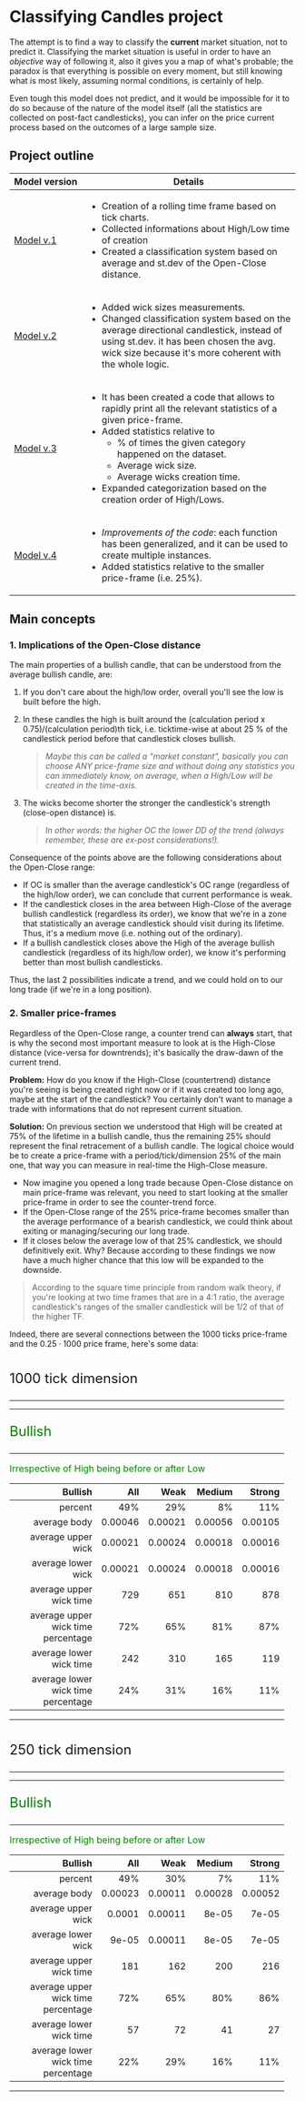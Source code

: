 # Classifying Candles project
The attempt is to find a way to classify the **current** market situation, not to predict it. Classifying the market situation is useful in order to have an *objective* way of following it, also it gives you a map of what's probable; the paradox is that everything is possible on every moment, but still knowing what is most likely, assuming normal conditions, is certainly of help. 

Even tough this model does not predict, and it would be impossible for it to do so because of the nature of the model itself (all the statistics are collected on post-fact candlesticks), you can infer on the price current process based on the outcomes of a large sample size. 

## Project outline
| <center><nobr>Model version</center> | <center>Details</center> |
|---------------|---------|
|[Model v.1](./classify_candles%20v1.ipynb) |   <ul><li>Creation of a rolling time frame based on tick charts.<li> Collected informations about High/Low time of creation<li> Created a classification system based on average and st.dev of the Open-Close distance.</ul>|
|[Model v.2](./classify_candles%20v2.ipynb) | <ul><li>Added wick sizes measurements.<li> Changed classification system based on the average directional candlestick, instead of using st.dev. it has been chosen the avg. wick size because it's more coherent with the whole logic.</ul>|
|[Model v.3](./classify_candles%20v3.ipynb) |<ul><li>It has been created a code that allows to rapidly print all the relevant statistics of a given price-frame.<li> Added statistics relative to<ul><li>% of times the given category happened on the dataset.<li>Average wick size.<li>Average wicks creation time.</ul><li>Expanded categorization based on the creation order of High/Lows.</ul> |
|[Model v.4](./classify_candles%20v4.ipynb) |<ul><li>*Improvements of the code*: each function has been generalized, and it can be used to create multiple instances.<li> Added statistics relative to the smaller price-frame (i.e. 25%).</ul> |

## Main concepts
### 1. Implications of the Open-Close distance
The main properties of a bullish candle, that can be understood from the average bullish candle, are:
1. If you don't care about the high/low order, overall you'll see the low is built before the high.

2. In these candles the high is built around the (calculation period x 0.75)/(calculation period)th tick, i.e. ticktime-wise at about 25 % of the candlestick period before that candlestick closes bullish. 
    >*Maybe this can be called a "market constant", basically you can choose ANY price-frame size and without doing any statistics you can immediately know, on average, when a High/Low will be created in the time-axis.*
3. The wicks become shorter the stronger the candlestick's strength (close-open distance) is. 
    >*In other words: the higher OC the lower DD of the trend (always remember, these are ex-post considerations!).*

Consequence of the points above are the following considerations about the Open-Close range:
- If OC is smaller than the average candlestick's OC range (regardless of the high/low order), we can conclude that current performance is weak.
- If the candlestick closes in the area between High-Close of the average bullish candlestick (regardless its order), we know that we're in a zone that statistically an average candlestick should visit during its lifetime. Thus, it's a medium move (i.e. nothing out of the ordinary).
- If a bullish candlestick closes above the High of the average bullish candlestick (regardless of its high/low order), we know it's performing better than most bullish candlesticks.

Thus, the last 2 possibilities indicate a trend, and we could hold on to our long trade (if we're in a long position).

### 2. Smaller price-frames
Regardless of the Open-Close range, a counter trend can **always** start, that is why the second most important measure to look at is the High-Close distance (vice-versa for downtrends); it's basically the draw-dawn of the current trend. 

**Problem:** How do you know if the High-Close (countertrend) distance you're seeing is being created right now or if it was created too long ago, maybe at the start of the candlestick? You certainly don't want to manage a trade with informations that do not represent current situation. 

**Solution:** On previous section we understood that High will be created at 75% of the lifetime in a bullish candle, thus the remaining $25\%$ should represent the final retracement of a bullish candle. The logical choice would be to create a price-frame with a period/tick/dimension $25\%$ of the main one, that way you can measure in real-time the High-Close measure. 

- Now imagine you opened a long trade because Open-Close distance on main price-frame was relevant, you need to start looking at the smaller price-frame in order to see the counter-trend force.
- If the Open-Close range of the $25\%$ price-frame becomes smaller than the average performance of a bearish candlestick, we could think about exiting or managing/securing our long trade. 
- If it closes below the average low of that $25\%$ candlestick, we should definitively exit. Why? Because according to these findings we now have a much higher chance that this low will be expanded to the downside.


> According to the square time principle from random walk theory, if you're looking at two time frames that are in a 4:1 ratio, the average candlestick's ranges of the smaller candlestick will be 1/2 of that of the higher TF.

Indeed, there are several connections between the $1000$ ticks price-frame and the $0.25\cdot1000$ price frame, here's some data:


<div style="float:left;"><div style="margin-right:20px;"><p style="font-size: 24px;">1000 tick dimension</p><hr><hr><p style="color:green; font-size: 24px;">Bullish</p><hr><p style="color:green; font-size: 16px;">Irrespective of High being before or after Low</p><table>
<thead>
<tr><th style="text-align: right;">                           Bullish</th><th style="text-align: right;">    All</th><th style="text-align: right;">   Weak</th><th style="text-align: right;">  Medium</th><th style="text-align: right;">  Strong</th></tr>
</thead>
<tbody>
<tr><td style="text-align: right;">                           percent</td><td style="text-align: right;">    49%</td><td style="text-align: right;">    29%</td><td style="text-align: right;">      8%</td><td style="text-align: right;">     11%</td></tr>
<tr><td style="text-align: right;">                      average body</td><td style="text-align: right;">0.00046</td><td style="text-align: right;">0.00021</td><td style="text-align: right;"> 0.00056</td><td style="text-align: right;"> 0.00105</td></tr>
<tr><td style="text-align: right;">                average upper wick</td><td style="text-align: right;">0.00021</td><td style="text-align: right;">0.00024</td><td style="text-align: right;"> 0.00018</td><td style="text-align: right;"> 0.00016</td></tr>
<tr><td style="text-align: right;">                average lower wick</td><td style="text-align: right;">0.00021</td><td style="text-align: right;">0.00024</td><td style="text-align: right;"> 0.00018</td><td style="text-align: right;"> 0.00016</td></tr>
<tr><td style="text-align: right;">           average upper wick time</td><td style="text-align: right;">    729</td><td style="text-align: right;">    651</td><td style="text-align: right;">     810</td><td style="text-align: right;">     878</td></tr>
<tr><td style="text-align: right;">average upper wick time percentage</td><td style="text-align: right;">    72%</td><td style="text-align: right;">    65%</td><td style="text-align: right;">     81%</td><td style="text-align: right;">     87%</td></tr>
<tr><td style="text-align: right;">           average lower wick time</td><td style="text-align: right;">    242</td><td style="text-align: right;">    310</td><td style="text-align: right;">     165</td><td style="text-align: right;">     119</td></tr>
<tr><td style="text-align: right;">average lower wick time percentage</td><td style="text-align: right;">    24%</td><td style="text-align: right;">    31%</td><td style="text-align: right;">     16%</td><td style="text-align: right;">     11%</td></tr>
</tbody>
</table><hr></div></div><div style="float:left;"><div style="margin-right:20px;"><p style="font-size: 24px;">250 tick dimension</p><hr><hr><p style="color:green; font-size: 24px;">Bullish</p><hr><p style="color:green; font-size: 16px;">Irrespective of High being before or after Low</p><table>
<thead>
<tr><th style="text-align: right;">                           Bullish</th><th style="text-align: right;">    All</th><th style="text-align: right;">   Weak</th><th style="text-align: right;">  Medium</th><th style="text-align: right;">  Strong</th></tr>
</thead>
<tbody>
<tr><td style="text-align: right;">                           percent</td><td style="text-align: right;">    49%</td><td style="text-align: right;">    30%</td><td style="text-align: right;">      7%</td><td style="text-align: right;">     11%</td></tr>
<tr><td style="text-align: right;">                      average body</td><td style="text-align: right;">0.00023</td><td style="text-align: right;">0.00011</td><td style="text-align: right;"> 0.00028</td><td style="text-align: right;"> 0.00052</td></tr>
<tr><td style="text-align: right;">                average upper wick</td><td style="text-align: right;"> 0.0001</td><td style="text-align: right;">0.00011</td><td style="text-align: right;">   8e-05</td><td style="text-align: right;">   7e-05</td></tr>
<tr><td style="text-align: right;">                average lower wick</td><td style="text-align: right;">  9e-05</td><td style="text-align: right;">0.00011</td><td style="text-align: right;">   8e-05</td><td style="text-align: right;">   7e-05</td></tr>
<tr><td style="text-align: right;">           average upper wick time</td><td style="text-align: right;">    181</td><td style="text-align: right;">    162</td><td style="text-align: right;">     200</td><td style="text-align: right;">     216</td></tr>
<tr><td style="text-align: right;">average upper wick time percentage</td><td style="text-align: right;">    72%</td><td style="text-align: right;">    65%</td><td style="text-align: right;">     80%</td><td style="text-align: right;">     86%</td></tr>
<tr><td style="text-align: right;">           average lower wick time</td><td style="text-align: right;">     57</td><td style="text-align: right;">     72</td><td style="text-align: right;">      41</td><td style="text-align: right;">      27</td></tr>
<tr><td style="text-align: right;">average lower wick time percentage</td><td style="text-align: right;">    22%</td><td style="text-align: right;">    29%</td><td style="text-align: right;">     16%</td><td style="text-align: right;">     11%</td></tr>
</tbody>
</table><hr></div></div><div style="clear:both;"></div>










<!-- 


#### $36$ combinations
It has now become clear how each trend can be subdivided in $6$ categories: weak-medium-strong for both bullish and bearish. Taking into account also the lower dimension, now we have $6^2=36$ possible configurations.

![](https://www.forexfactory.com/attachment/image/839624?d=1322097683)


#### $6^3=216$ combinations 
You could also measure the counter-trend potential of the counter-trend, this would be the $25\%$ dimension of the lower dimension... In other words, this can introduce:
- View the possibility of price turning back in your favor during a trade which is in drawdown or that is doing a retest. 
    > Usually most of the traders just wait and hold the position hoping for a trade to stop being in drawdown and start going into their favor, others just cut the loss as soon as possible; with this measure you could *objectively* know if it's worth it to wait before closing or if it's time to get out.

- The possibility of price reverting against your trade when also the lower dimension is in our favor (price is making new highs), in other words: a fastest way to see potential reversion of price.

> This subsection tough is really more of a future idea... Mastering $36$ possible configurations should keep busy for a while. 
-->

